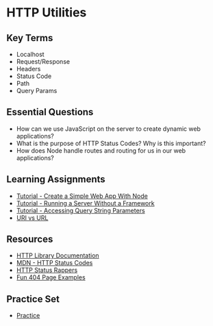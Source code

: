 # HTTP Utilities

## Key Terms
* Localhost
* Request/Response
* Headers
* Status Code
* Path
* Query Params

## Essential Questions
* How can we use JavaScript on the server to create dynamic web applications?
* What is the purpose of HTTP Status Codes? Why is this important?
* How does Node handle routes and routing for us in our web applications?  

## Learning Assignments
* [Tutorial - Create a Simple Web App With Node](https://ilovecoding.org/courses/nodejs/lessons/creating-a-simple-web-app-with-nodejs)
* [Tutorial - Running a Server Without a Framework](https://developer.mozilla.org/en-US/docs/Learn/Server-side/Node_server_without_framework)
* [Tutorial - Accessing Query String Parameters](https://nodejs.org/en/knowledge/HTTP/clients/how-to-access-query-string-parameters/)
* [URI vs URL](https://danielmiessler.com/study/difference-between-uri-url/) 

## Resources
* [HTTP Library Documentation](https://nodejs.org/api/http.html)
* [MDN - HTTP Status Codes](https://developer.mozilla.org/en-US/docs/Web/HTTP/Status)
* [HTTP Status Rappers](http://httpstatusrappers.com/)
* [Fun 404 Page Examples](https://optinmonster.com/best-404-page-examples/)

## Practice Set
+ [Practice](./practice/exercises.md)

